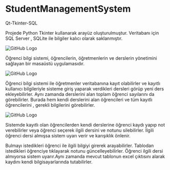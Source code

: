 # StudentManagementSystem
Qt-Tkinter-SQL

Projede Python Tkinter kullanarak
arayüz oluşturulmuştur. Veritabanı için
SQL Server , SQLite ile bilgiler kalıcı
olarak saklanmıştır.

![GitHub Logo](https://github.com/nazankorkmaz/StudentManagementSystem/blob/main/resim/Ekran%20g%C3%B6r%C3%BCnt%C3%BCs%C3%BC%202024-04-23%20235544.png)

Öğrenci bilgi sistemi, öğrencilerin,
öğretmenlerin ve derslerin yönetimini
sağlayan bir masaüstü uygulamasıdır.

![GitHub Logo](https://github.com/nazankorkmaz/StudentManagementSystem/blob/main/resim/Ekran%20g%C3%B6r%C3%BCnt%C3%BCs%C3%BC%202024-04-24%20000056.png)

Öğrenci bilgi sistemi ile öğretmenler
veritabanına kayıt olabilirler ve kayıtlı
kullanıcı bilgileriyle sisteme giriş yaparak
verdikleri dersleri görüp yeni ders
ekleyebilirler. Aynı zamanda derslerini alan
toplam öğrenci sayılarını da görebilirler.
Burada hem kendi derslerini alan
öğrencileri ve tüm kayıtlı öğrencilerini ,
gerekli bilgilerini görebilirler.

![GitHub Logo](https://github.com/nazankorkmaz/StudentManagementSystem/blob/main/resim/Ekran%20g%C3%B6r%C3%BCnt%C3%BCs%C3%BC%202024-04-24%20001948.png)


Sistemde kayıtlı olan öğrencilerden kendi
derslerine öğrenci kaydı yapıp not
verebilirler veya öğrenci seçerek ilgili
dersini ve notunu silebilirler. İlgili öğrenci
dersi almışsa sistem uyarı verir ve karışıklık
önlenir.

Bulmayı istedikleri öğrenci ile ilgili bilgiyi
girerek arayabilirler. Tablodan istedikleri
öğrenciye tıklayarak notunu
güncelleyebilirler. Öğrenci ilgili dersi
almıyorsa sistem uyarır.Aynı zamanda
mevcut tablonun excel çıktısını alarak
kaydını kendi bilgisayarlarında tutabilirler.
